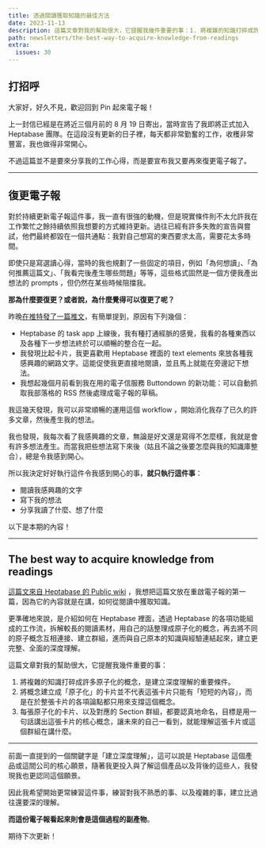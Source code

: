 ```yaml
---
title: 透過閱讀獲取知識的最佳方法
date: 2023-11-13
description: 這篇文章對我的幫助很大，它提醒我幾件重要的事：1. 將複雜的知識打碎成許多原子化的概念，是建立深度理解的必要條件。2. 將概念建立成「原子化」的卡片並不代表這張卡片只能有「短短的內容」，而是在於整張卡片的各項論點都只用來支撐這個概念。3. 每張原子化的卡片、以及對應的 Section 群組，都要認真地命名，目標是用一句話講出這張卡片的核心概念，讓未來的自己一看到，就能理解這張卡片或這個群組在講什麼。
path: newsletters/the-best-way-to-acquire-knowledge-from-readings
extra:
  issues: 30
---
```



## 打招呼

大家好，好久不見，歡迎回到 Pin 起來電子報！

上一封信已經是在將近三個月前的 8 月 19 日寄出，當時宣告了我即將正式加入 Heptabase 團隊。在這段沒有更新的日子裡，每天都非常勤奮的工作，收穫非常豐富，我也做得非常開心。

不過這篇並不是要來分享我的工作心得，而是要宣布我又要再來復更電子報了。

---

## 復更電子報

對於持續更新電子報這件事，我一直有很強的動機，但是現實條件則不太允許我在工作繁忙之餘持續依照我想要的方式維持更新。過往已經有許多失敗的宣告與嘗試，他們最終都毀在一個共通點：我對自己想寫的東西要求太高，需要花太多時間。

即使只是寫選讀心得，當時的我也規劃了一些固定的項目，例如「為何想讀」、「為何推薦這篇文」、「我看完後產生哪些問題」等等，這些格式固然是一個方便我產出想法的 prompts ，但仍然在某些時候阻擋我。

**那為什麼要復更？或者說，為什麼覺得可以復更了呢？**

昨晚[在推特發了一篇推文](https://twitter.com/WuPingJu/status/1723710348317077523)，有簡單提到，原因有下列幾個：

- Heptabase 的 task app 上線後，我有種打通經脈的感覺，我看的各種東西以及各種下一步想法終於可以順暢的整合在一起。
- 我發現比起卡片，我更喜歡用 Heptabase 裡面的 text elements 來放各種我感興趣的網路文字。這能促使我更直接地閱讀，並且馬上就能在旁邊記下想法。
- 我想起幾個月前看到我在用的電子信服務 Buttondown 的新功能：可以自動抓取我部落格的 RSS 然後處理成電子報的草稿。

我這幾天發現，我可以非常順暢的運用這個 workflow ，開始消化我存了已久的許多文章，然後產生我的想法。

我也發現，我每次看了我感興趣的文章，無論是好文還是寫得不怎麼樣，我就是會有許多想法產生。而當我把些想法寫下來後（姑且不論之後要怎麼與我的知識庫整合），總是令我感到開心。


所以我決定好好執行這件令我感到開心的事，**就只執行這件事**：

- 閱讀我感興趣的文字
- 寫下我的想法
- 分享我讀了什麼、想了什麼

以下是本期的內容！

---

## The best way to acquire knowledge from readings

[這篇文來自 Heptabase 的 Public wiki](https://wiki.heptabase.com/the-best-way-to-acquire-knowledge-from-readings?lang=zh-Hant) ，我想把這篇文放在重啟電子報的第一篇，因為它的內容就是在講，如何從閱讀中獲取知識。

更準確地來說，是介紹如何在 Heptabase 裡面，透過 Heptabase 的各項功能組成的工作流，拆解較長的閱讀素材，用自己的話整理成原子化的概念，再去將不同的原子概念互相連接、建立群組，進而與自己原本的知識與經驗連結起來，建立更完整、全面的深度理解。

這篇文章對我的幫助很大，它提醒我幾件重要的事：

1. 將複雜的知識打碎成許多原子化的概念，是建立深度理解的重要條件。
2. 將概念建立成「原子化」的卡片並不代表這張卡片只能有「短短的內容」，而是在於整張卡片的各項論點都只用來支撐這個概念。
3. 每張原子化的卡片、以及對應的 Section 群組，都要認真地命名，目標是用一句話講出這張卡片的核心概念，讓未來的自己一看到，就能理解這張卡片或這個群組在講什麼。

---

前面一直提到的一個關鍵字是「建立深度理解」，這可以說是 Heptabase 這個產品或這間公司的核心願景，隨著我更投入與了解這個產品以及背後的這些人，我發現我也更認同這個願景。

因此我希望開始更常練習這件事，練習對我不熟悉的事、以及複雜的事，建立比過往還要深的理解。

**而這份電子報看起來則會是這個過程的副產物**。

期待下次更新！
